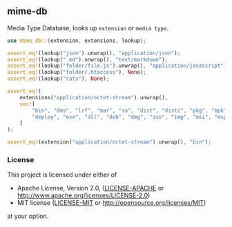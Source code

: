 ## mime-db

Media Type Database, looks up `extension` or `media type`.

```rust
use mime_db::{extension, extensions, lookup};

assert_eq!(lookup("json").unwrap(), "application/json");
assert_eq!(lookup(".md").unwrap(), "text/markdown");
assert_eq!(lookup("folder/file.js").unwrap(), "application/javascript");
assert_eq!(lookup("folder/.htaccess"), None);
assert_eq!(lookup("cats"), None);

assert_eq!(
    extensions("application/octet-stream").unwrap(),
    vec![
        "bin", "dms", "lrf", "mar", "so", "dist", "distz", "pkg", "bpk", "dump", "elc",
        "deploy", "exe", "dll", "deb", "dmg", "iso", "img", "msi", "msp", "msm", "buffer"
    ]
);

assert_eq!(extension("application/octet-stream").unwrap(), "bin");

```

### License

This project is licensed under either of

- Apache License, Version 2.0, ([LICENSE-APACHE](LICENSE-APACHE) or
  http://www.apache.org/licenses/LICENSE-2.0)
- MIT license ([LICENSE-MIT](LICENSE-MIT) or
  http://opensource.org/licenses/MIT)

at your option.
